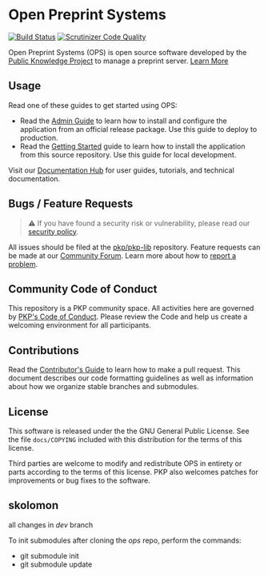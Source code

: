 # Open Preprint Systems

[![Build Status](https://app.travis-ci.com/pkp/ops.svg?branch=main)](https://app.travis-ci.com/pkp/ops)
[![Scrutinizer Code Quality](https://scrutinizer-ci.com/g/pkp/ops/badges/quality-score.png?b=main)](https://scrutinizer-ci.com/g/pkp/ops/?branch=main)

Open Preprint Systems (OPS) is open source software developed by the [Public Knowledge Project](https://pkp.sfu.ca/) to manage a preprint server. [Learn More](https://pkp.sfu.ca/software/ops/)

## Usage

Read one of these guides to get started using OPS:

- Read the [Admin Guide](https://docs.pkp.sfu.ca/admin-guide/) to learn how to install and configure the application from an official release package. Use this guide to deploy to production.
- Read the [Getting Started](https://docs.pkp.sfu.ca/dev/documentation/en/getting-started) guide to learn how to install the application from this source repository. Use this guide for local development.

Visit our [Documentation Hub](https://docs.pkp.sfu.ca/) for user guides, tutorials, and technical documentation.

## Bugs / Feature Requests

> ⚠️ If you have found a security risk or vulnerability, please read our [security policy](SECURITY.md).

All issues should be filed at the [pkp/pkp-lib](https://github.com/pkp/pkp-lib/issues/) repository. Feature requests can be made at our [Community Forum](https://forum.pkp.sfu.ca/). Learn more about how to [report a problem](https://docs.pkp.sfu.ca/dev/contributors/#report-a-problem).

## Community Code of Conduct

This repository is a PKP community space. All activities here are governed by [PKP's Code of Conduct](https://pkp.sfu.ca/code-of-conduct/). Please review the Code and help us create a welcoming environment for all participants.

## Contributions

Read the [Contributor's Guide](https://docs.pkp.sfu.ca/dev/contributors/) to learn how to make a pull request. This document describes our code formatting guidelines as well as information about how we organize stable branches and submodules.

## License

This software is released under the the GNU General Public License. See the file `docs/COPYING` included with this distribution for the terms of this license.

Third parties are welcome to modify and redistribute OPS in entirety or parts according to the terms of this license. PKP also welcomes patches for improvements or bug fixes to the software.

## skolomon
all changes in *dev* branch

To init submodules after cloning the *ops* repo, perform the commands:
- git submodule init
- git submodule update
